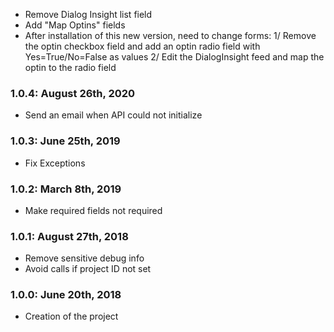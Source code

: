 * Remove Dialog Insight list field
* Add "Map Optins" fields
* After installation of this new version, need to change forms: 1/ Remove the optin checkbox field and add an optin radio field with Yes=True/No=False as values 2/  Edit the DialogInsight feed and map the optin to the radio field 

### 1.0.4: August 26th, 2020
* Send an email when API could not initialize

### 1.0.3: June 25th, 2019
* Fix Exceptions

### 1.0.2: March 8th, 2019
* Make required fields not required

### 1.0.1: August 27th, 2018
* Remove sensitive debug info
* Avoid calls if project ID not set

### 1.0.0: June 20th, 2018
* Creation of the project